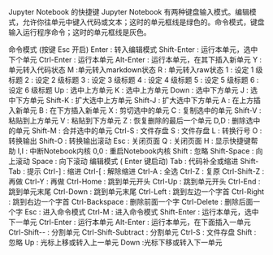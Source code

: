 Jupyter Notebook 的快捷键
Jupyter Notebook 有两种键盘输入模式。编辑模式，允许你往单元中键入代码或文本；这时的单元框线是绿色的。命令模式，键盘输入运行程序命令；这时的单元框线是灰色。

命令模式 (按键 Esc 开启)
Enter : 转入编辑模式
Shift-Enter : 运行本单元，选中下个单元
Ctrl-Enter : 运行本单元
Alt-Enter : 运行本单元，在其下插入新单元
Y : 单元转入代码状态
M :单元转入markdown状态
R : 单元转入raw状态
1 : 设定 1 级标题
2 : 设定 2 级标题
3 : 设定 3 级标题
4 : 设定 4 级标题
5 : 设定 5 级标题
6 : 设定 6 级标题
Up : 选中上方单元
K : 选中上方单元
Down : 选中下方单元
J : 选中下方单元
Shift-K : 扩大选中上方单元
Shift-J : 扩大选中下方单元
A : 在上方插入新单元
B : 在下方插入新单元
X : 剪切选中的单元
C : 复制选中的单元
Shift-V : 粘贴到上方单元
V : 粘贴到下方单元
Z : 恢复删除的最后一个单元
D,D : 删除选中的单元
Shift-M : 合并选中的单元
Ctrl-S : 文件存盘
S : 文件存盘
L : 转换行号
O : 转换输出
Shift-O : 转换输出滚动
Esc : 关闭页面
Q : 关闭页面
H : 显示快捷键帮助
I,I : 中断Notebook内核
0,0 : 重启Notebook内核
Shift : 忽略
Shift-Space : 向上滚动
Space : 向下滚动
编辑模式 ( Enter 键启动)
Tab : 代码补全或缩进
Shift-Tab : 提示
Ctrl-] : 缩进
Ctrl-[ : 解除缩进
Ctrl-A : 全选
Ctrl-Z : 复原
Ctrl-Shift-Z : 再做
Ctrl-Y : 再做
Ctrl-Home : 跳到单元开头
Ctrl-Up : 跳到单元开头
Ctrl-End : 跳到单元末尾
Ctrl-Down : 跳到单元末尾
Ctrl-Left : 跳到左边一个字首
Ctrl-Right : 跳到右边一个字首
Ctrl-Backspace : 删除前面一个字
Ctrl-Delete : 删除后面一个字
Esc : 进入命令模式
Ctrl-M : 进入命令模式
Shift-Enter : 运行本单元，选中下一单元
Ctrl-Enter : 运行本单元
Alt-Enter : 运行本单元，在下面插入一单元
Ctrl-Shift-- : 分割单元
Ctrl-Shift-Subtract : 分割单元
Ctrl-S : 文件存盘
Shift : 忽略
Up : 光标上移或转入上一单元
Down :光标下移或转入下一单元
